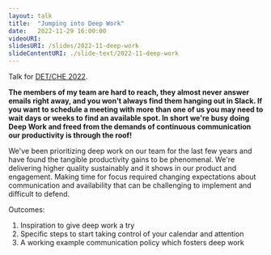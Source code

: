 ```yaml
---
layout: talk
title:  "Jumping into Deep Work"
date:   2022-11-29 16:00:00
videoURI:
slidesURI: /slides/2022-11-deep-work
slideContentURI: ./slide-text/2022-11-deep-work
---
```


Talk for [DET/CHE 2022](https://detche.com).

**The members of my team are hard to reach, they almost never answer emails right away, and you won't always find them hanging out in Slack. If you want to schedule a meeting with more than one of us you may need to wait days or weeks to find an available spot. In short we're busy doing Deep Work and freed from the demands of continuous communication our productivity is through the roof!**

We've been prioritizing deep work on our team for the last few years and have found the tangible productivity gains to be phenomenal. We're delivering higher quality sustainably and it shows in our product and engagement. Making time for focus required changing expectations about communication and availability that can be challenging to implement and difficult to defend. 

Outcomes:

1) Inspiration to give deep work a try
2) Specific steps to start taking control of your calendar and attention
3) A working example communication policy which fosters deep work
